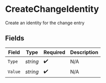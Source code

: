 # CreateChangeIdentity

Create an identity for the change entry


## Fields

| Field              | Type               | Required           | Description        |
| ------------------ | ------------------ | ------------------ | ------------------ |
| `Type`             | *string*           | :heavy_check_mark: | N/A                |
| `Value`            | *string*           | :heavy_check_mark: | N/A                |